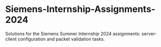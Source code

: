# Siemens-Internship-Assignments-2024

Solutions for the Siemens Summer Internship 2024 assignments:
server-client configuration and packet validation tasks.
